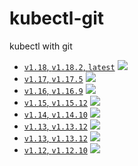 # kubectl-git

kubectl with git

* [`v1.18`, `v1.18.2`, `latest`](https://github.com/wernight/docker-kubectl/blob/master/Dockerfile) [![](https://images.microbadger.com/badges/image/tnextday/kubectl-git:v1.18.2.svg)](https://microbadger.com/images/tnextday/kubectl-git:v1.18.2)
* [`v1.17`, `v1.17.5`](https://github.com/wernight/docker-kubectl/blob/master/Dockerfile) [![](https://images.microbadger.com/badges/image/tnextday/kubectl-git:v1.17.5.svg)](https://microbadger.com/images/tnextday/kubectl-git:v1.17.5)
* [`v1.16`, `v1.16.9`](https://github.com/wernight/docker-kubectl/blob/master/Dockerfile) [![](https://images.microbadger.com/badges/image/tnextday/kubectl-git:v1.16.9.svg)](https://microbadger.com/images/tnextday/kubectl-git:v1.16.9)
* [`v1.15`, `v1.15.12`](https://github.com/wernight/docker-kubectl/blob/master/Dockerfile) [![](https://images.microbadger.com/badges/image/tnextday/kubectl-git:v1.15.12.svg)](https://microbadger.com/images/tnextday/kubectl-git:v1.15.12)
* [`v1.14`, `v1.14.10`](https://github.com/wernight/docker-kubectl/blob/master/Dockerfile) [![](https://images.microbadger.com/badges/image/tnextday/kubectl-git:v1.14.10.svg)](https://microbadger.com/images/tnextday/kubectl-git:v1.14.10)
* [`v1.13`, `v1.13.12`](https://github.com/wernight/docker-kubectl/blob/master/Dockerfile) [![](https://images.microbadger.com/badges/image/tnextday/kubectl-git:1.13.12.svg)](https://microbadger.com/images/tnextday/kubectl-git:v1.13.12)
* [`v1.13`, `v1.13.12`](https://github.com/wernight/docker-kubectl/blob/master/Dockerfile) [![](https://images.microbadger.com/badges/image/tnextday/kubectl-git:1.13.12.svg)](https://microbadger.com/images/tnextday/kubectl-git:v1.13.12)
* [`v1.12`, `v1.12.10`](https://github.com/wernight/docker-kubectl/blob/master/Dockerfile) [![](https://images.microbadger.com/badges/image/tnextday/kubectl-git:v1.12.10.svg)](https://microbadger.com/images/tnextday/kubectl-git:v1.12.10)


